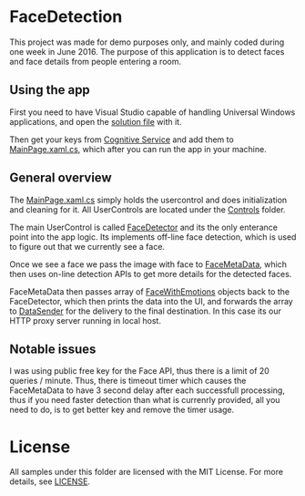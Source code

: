 # FaceDetection

This project was made for demo purposes only, and mainly coded during one week in June 2016. The purpose of this application is to detect faces and face details from people entering a room.


## Using the app

First you need to have Visual Studio capable of handling Universal Windows applications, and open the [solution file](https://github.com/DrJukka/cognitive-services/blob/master/FaceDetection/FaceDetection.sln) with it.

Then get your keys from [Cognitive Service](https://www.microsoft.com/cognitive-services/en-us/sign-up) and add them to [MainPage.xaml.cs](https://github.com/DrJukka/cognitive-services/blob/master/FaceDetection/FaceDetection/MainPage.xaml.cs), which after you can run the app in your machine.

## General overview

The [MainPage.xaml.cs](https://github.com/DrJukka/cognitive-services/blob/master/FaceDetection/FaceDetection/MainPage.xaml.cs) simply holds the usercontrol and does initialization and cleaning for it. All UserControls are located under the [Controls](https://github.com/DrJukka/cognitive-services/tree/master/FaceDetection/FaceDetection/Controls) folder.

The main UserControl is called  [FaceDetector](https://github.com/DrJukka/cognitive-services/blob/master/FaceDetection/FaceDetection/Controls/FaceDetector.xaml.cs) and its the only enterance point into the app logic. Its implements off-line face detection, which is used to figure out that we currently see a face.

Once we see a face we pass the image with face to [FaceMetaData](https://github.com/DrJukka/cognitive-services/blob/master/FaceDetection/FaceDetection/Controls/FaceMetaData.cs), which then uses on-line detection APIs to get more details for the detected faces.

FaceMetaData then passes array of [FaceWithEmotions](https://github.com/DrJukka/cognitive-services/blob/master/FaceDetection/FaceDetection/Controls/FaceWithEmotions.cs) objects back to the FaceDetector, which then prints the data into the UI, and forwards the array to [DataSender](https://github.com/DrJukka/cognitive-services/blob/master/FaceDetection/FaceDetection/Controls/DataSender.cs) for the delivery to the final destination. In this case its our HTTP proxy server running in local host.

## Notable issues

I was using public free key for the Face API, thus there is a limit of 20 queries / minute. Thus, there is timeout timer which causes the FaceMetaData to have 3 second delay after each successfull processing, thus if you need faster detection than what is currenrly provided, all you need to do, is to get better key and remove the timer usage.

License
=======

All samples under this folder are licensed with the MIT License. For more details, see
[LICENSE](https://github.com/DrJukka/cognitive-services/blob/master/LICENSE).
